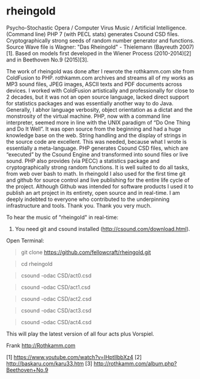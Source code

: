 # rheingold
Psycho-Stochastic Opera / Computer Virus Music / Artificial Intelligence. (Command line) PHP 7 (with PECL stats) generates Csound CSD files. Cryptographically strong seeds of random number generator and functions. Source Wave file is Wagner: "Das Rheingold" - Thielemann (Bayreuth 2007)[1]. Based on models first developed in the Wiener Process (2010-2014)[2] and in Beethoven No.9 (2015)[3]. 

The work of rheingold was done after I rewrote the rothkamm.com site from ColdFusion to PHP. rothkamm.com archives and streams all of my works as MP3 sound files, JPEG images, ASCII texts and PDF documents across devices. I worked with ColdFusion artistically and professionally for close to 2 decades, but it was not an open source language, lacked direct support for statistics packages and was essentially another way to do Java. Generally, I abhor language verbosity, object orientation as a dictat and the monstrosity of the virtual machine. PHP, now with a command line interpreter, seemed more in line with the UNIX paradigm of “Do One Thing and Do It Well”. It was open source from the beginning and had a huge knowledge base on the web. String handling and the display of strings in the source code are excellent. This was needed, because what I wrote is essentially a meta-language. PHP generates Csound CSD files, which are “executed” by the Csound Engine and transformed into sound files or live sound. PHP also provides (via PECC) a statistics package and cryptographically strong random functions. It is well suited to do all tasks, from web over bash to math. In rheingold I also used for the first time git and github for source control and live publishing for the entire life cycle of the project. Although Github was intended for software products I used it to publish an art project in its entirety, open source and in real-time. I am deeply indebted to everyone who contributed to the underpinning infrastructure and tools. Thank you. Thank you very much.

To hear the music of "rheingold" in real-time: 

1.  You need git and csound installed (http://csound.com/download.html). 

Open Terminal:

> git clone https://github.com/fellowcraft/rheingold.git

> cd rheingold

> csound -odac CSD/act0.csd

> csound -odac CSD/act1.csd

> csound -odac CSD/act2.csd

> csound -odac CSD/act3.csd

> csound -odac CSD/act4.csd

This will play the latest version of all four acts plus Vorspiel.





Frank http://Rothkamm.com 

[1] https://www.youtube.com/watch?v=IHptIIbbXz4
[2] http://baskaru.com/karu33.htm
[3] http://rothkamm.com/album.php?Beethoven+No.9
